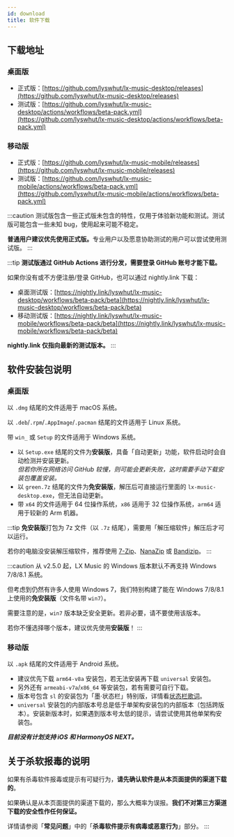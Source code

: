 ```yaml
---
id: download
title: 软件下载
---
```


## 下载地址

### 桌面版

- 正式版：[https://github.com/lyswhut/lx-music-desktop/releases](https://github.com/lyswhut/lx-music-desktop/releases)
- 测试版：[https://github.com/lyswhut/lx-music-desktop/actions/workflows/beta-pack.yml](https://github.com/lyswhut/lx-music-desktop/actions/workflows/beta-pack.yml)

### 移动版

- 正式版：[https://github.com/lyswhut/lx-music-mobile/releases](https://github.com/lyswhut/lx-music-mobile/releases)
- 测试版：[https://github.com/lyswhut/lx-music-mobile/actions/workflows/beta-pack.yml](https://github.com/lyswhut/lx-music-mobile/actions/workflows/beta-pack.yml)

:::caution
测试版包含一些正式版未包含的特性，仅用于体验新功能和测试。测试版可能包含一些未知 bug，使用起来可能不稳定。

<b>普通用户建议优先使用正式版。</b>专业用户以及愿意协助测试的用户可以尝试使用测试版。
:::

:::tip
**测试版通过 GitHub Actions 进行分发，需要登录 GitHub 账号才能下载。**

如果你没有或不方便注册/登录 GitHub，也可以通过 nightly.link 下载：

- 桌面测试版：[https://nightly.link/lyswhut/lx-music-desktop/workflows/beta-pack/beta](https://nightly.link/lyswhut/lx-music-desktop/workflows/beta-pack/beta)
- 移动测试版：[https://nightly.link/lyswhut/lx-music-mobile/workflows/beta-pack/beta](https://nightly.link/lyswhut/lx-music-mobile/workflows/beta-pack/beta)

**nightly.link 仅指向最新的测试版本。**
:::

<!-- ## 网盘下载（推荐国内用户在网盘下载）

推荐国内用户使用此方式下载，软件发布更新时，此网盘的安装包会同步更新到最新版本。

[https://www.lanzoui.com/b0bf2cfa/](https://www.lanzoui.com/b0bf2cfa/) 

密码：`glqw`

:::tip
若链接无法打开请百度：蓝奏云链接打不开
::: -->

## 软件安装包说明

### 桌面版

以 `.dmg` 结尾的文件适用于 macOS 系统。

以 `.deb`/`.rpm`/`.AppImage`/`.pacman` 结尾的文件适用于 Linux 系统。

带 `win_` 或 `Setup` 的文件适用于 Windows 系统。

- 以 `Setup.exe` 结尾的文件为**安装版**，具备「自动更新」功能，软件启动时会自动检测并安装更新。  
  *但若你所在网络访问 GitHub 较慢，则可能会更新失败，这时需要手动下载安装包覆盖安装。*
- 以 `green.7z` 结尾的文件为**免安装版**，解压后可直接运行里面的 `lx-music-desktop.exe`，但无法自动更新。
- 带 `x64` 的文件适用于 64 位操作系统，`x86` 适用于 32 位操作系统，`arm64` 适用于较新的 Arm 机器。

:::tip
**免安装版**打包为 7z 文件（以 `.7z` 结尾），需要用「解压缩软件」解压后才可以运行。

若你的电脑没安装解压缩软件，推荐使用 [7-Zip](https://7-zip.org/)、[NanaZip](https://github.com/M2Team/NanaZip) 或 [Bandizip](https://www.bandisoft.com/bandizip/)。
:::

:::caution
从 v2.5.0 起，LX Music 的 Windows 版本默认不再支持 Windows 7/8/8.1 系统。

但考虑到仍然有许多人使用 Windows 7，我们特别构建了能在 Windows 7/8/8.1 上使用的**免安装版**（文件名带 `win7`）。

需要注意的是，`win7` 版本缺乏安全更新。若非必要，请不要使用该版本。

若你不懂选择哪个版本，建议优先使用**安装版**！
:::

### 移动版

以 `.apk` 结尾的文件适用于 Android 系统。

- 建议优先下载 `arm64-v8a` 安装包，若无法安装再下载 `universal` 安装包。
- 另外还有 `armeabi-v7a`/`x86_64` 等安装包，若有需要可自行下载。
- 版本号包含 `sl` 的安装包为「墨·状态栏」特别版，详情看[状态栏歌词](./mobile/statusbar-lyric)。
- `universal` 安装包的内部版本号总是低于单架构安装包的内部版本（包括跨版本）。安装新版本时，如果遇到版本号太低的提示，请尝试使用其他单架构安装包。

***目前没有计划支持 iOS 和 HarmonyOS NEXT。***

## 关于杀软报毒的说明

如果有杀毒软件报毒或提示有可疑行为，**请先确认软件是从本页面提供的渠道下载的**。

如果确认是从本页面提供的渠道下载的，那么大概率为误报。**我们不对第三方渠道下载的安全性作任何保证。**

详情请参阅「**常见问题**」中的「**杀毒软件提示有病毒或恶意行为**」部分。
:::